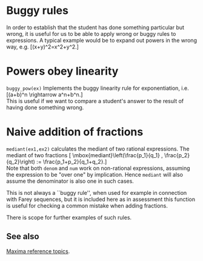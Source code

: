 # Buggy rules #

In order to establish that the student has done something 
particular but wrong, it is useful for us to be able to apply 
wrong or buggy rules to expressions.  A typical example would 
be to expand out powers in the wrong way, e.g. 
\[(x+y)^2=x^2+y^2.\] 

# Powers obey linearity

`buggy_pow(ex)` Implements the buggy linearity rule for exponentiation, i.e. 
\[(a+b)^n \rightarrow a^n+b^n.\]  
This is  useful if we want to compare a student's answer to the result  of having done something wrong.

# Naive addition of fractions 
 
`mediant(ex1,ex2)` calculates the mediant of two rational expressions.
The mediant of two fractions 
\[ \mbox{mediant}\left(\frac{p_1}{q_1} , \frac{p_2}{q_2}\right)
:= \frac{p_1+p_2}{q_1+q_2}.\]  
Note that both `denom` and `num` work on non-rational expressions, assuming the expression to be "over one" by implication.  Hence `mediant` will also assume the denominator is also one in such cases.

This is not always a ``buggy rule'', when used for example in connection with Farey sequences, but it is included here as in assessment this function is useful for checking a common mistake when adding fractions.


There is scope for further examples of such rules.

## See also

[Maxima reference topics](index.md#reference).
